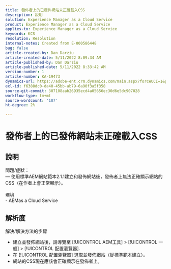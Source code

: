 ```yaml
---
title: 發佈者上的已發佈網站未正確載入CSS
description: 說明
solution: Experience Manager as a Cloud Service
product: Experience Manager as a Cloud Service
applies-to: Experience Manager as a Cloud Service
keywords: KCS
resolution: Resolution
internal-notes: Created from E-000586448
bug: false
article-created-by: Dan Darziu
article-created-date: 5/11/2022 8:09:34 AM
article-published-by: Dan Darziu
article-published-date: 5/11/2022 8:33:42 AM
version-number: 1
article-number: KA-19473
dynamics-url: https://adobe-ent.crm.dynamics.com/main.aspx?forceUCI=1&pagetype=entityrecord&etn=knowledgearticle&id=f8aa2bad-01d1-ec11-a7b5-00224809c556
exl-id: f6388dc0-da40-45bb-ab79-6a90f3a5f358
source-git-commit: 307108aab26935ecd4a05656ec30d6e5dc907028
workflow-type: tm+mt
source-wordcount: '107'
ht-degree: 2%

---
```


# 發佈者上的已發佈網站未正確載入CSS

## 說明

問題/症狀：<br> — 使用標準AEM網站範本2.1.1建立和發佈網站後，發佈者上無法正確顯示網站的CSS（在作者上會正常顯示）。<br><br>環境<br>- AEMas a Cloud Service

## 解析度


解決/解決方法的步驟

- 建立並發佈網站後，請導覽至 [!UICONTROL AEM工具] > [!UICONTROL 一般] > [!UICONTROL 配置瀏覽器].
- 在 [!UICONTROL 配置瀏覽器] 選取並發佈網站（從標準範本建立）。
- 網站的CSS現在應該會正確顯示在發佈者上。
